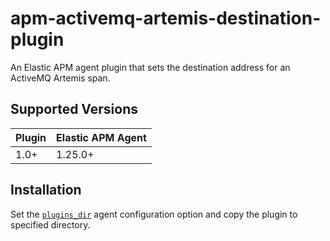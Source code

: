 # apm-activemq-artemis-destination-plugin

An Elastic APM agent plugin that sets the destination address for an ActiveMQ Artemis span.

## Supported Versions

| Plugin | Elastic APM Agent |
| :--- | :--- |
| 1.0+ | 1.25.0+ |

## Installation

Set the [`plugins_dir`](https://www.elastic.co/guide/en/apm/agent/java/current/config-core.html#config-plugins-dir) agent configuration option and copy the plugin to specified directory.
